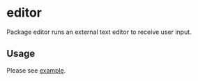 # editor

Package editor runs an external text editor to receive user input.

## Usage

Please see [example](example_test.go).

